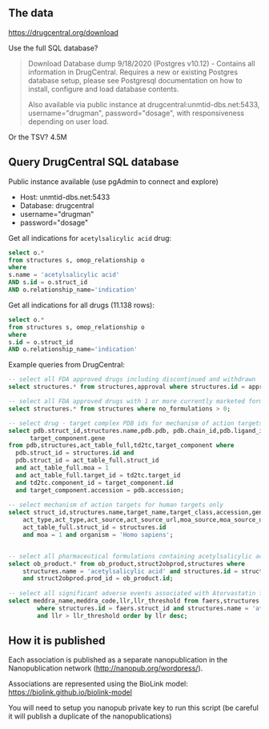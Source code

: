 ## The data

https://drugcentral.org/download

Use the full SQL database?

> Download Database dump 9/18/2020 (Postgres v10.12) - Contains all information in DrugCentral. Requires a new or existing Postgres database setup, please see Postgresql documentation on how to install, configure and load database contents.
>
> Also available via public instance at drugcentral:unmtid-dbs.net:5433, username="drugman", password="dosage", with responsiveness depending on user load. 

Or the TSV? 4.5M

## Query DrugCentral SQL database

Public instance available (use pgAdmin to connect and explore)

* Host: unmtid-dbs.net:5433
* Database: drugcentral
* username="drugman"
* password="dosage"

Get all indications for `acetylsalicylic acid` drug:

```sql
select o.*
from structures s, omop_relationship o
where
s.name = 'acetylsalicylic acid'
AND s.id = o.struct_id
AND o.relationship_name='indication'
```

Get all indications for all drugs (11.138 rows):

```sql
select o.*
from structures s, omop_relationship o
where
s.id = o.struct_id
AND o.relationship_name='indication'
```

Example queries from DrugCentral:

```sql
-- select all FDA approved drugs including discontinued and withdrawn
select structures.* from structures,approval where structures.id = approval.struct_id and approval.type = 'FDA';

-- select all FDA approved drugs with 1 or more currently marketed formulation
select structures.* from structures where no_formulations > 0;

-- select drug - target complex PDB ids for mechanism of action targets only
select pdb.struct_id,structures.name,pdb.pdb, pdb.chain_id,pdb.ligand_id,pdb.accession,
      target_component.gene
from pdb,structures,act_table_full,td2tc,target_component where
  pdb.struct_id = structures.id and
  pdb.struct_id = act_table_full.struct_id
  and act_table_full.moa = 1
  and act_table_full.target_id = td2tc.target_id
  and td2tc.component_id = target_component.id
  and target_component.accession = pdb.accession;
  
-- select mechanism of action targets for human targets only
select struct_id,structures.name,target_name,target_class,accession,gene,swissprot,act_value,
	act_type,act_type,act_source,act_source_url,moa_source,moa_source_url from act_table_full,structures where
  	act_table_full.struct_id = structures.id
	and moa = 1 and organism = 'Homo sapiens';


-- select all pharmaceutical formulations containing acetylsalicylic acid (aspirin) from FDA Orange Book
select ob_product.* from ob_product,struct2obprod,structures where
    structures.name = 'acetylsalicylic acid' and structures.id = struct2obprod.struct_id
    and struct2obprod.prod_id = ob_product.id;
    
-- select all significant adverse events associated with Atorvastatin from FDA FAERS database based on likelihood ratio test
select meddra_name,meddra_code,llr,llr_threshold from faers,structures
        where structures.id = faers.struct_id and structures.name = 'atorvastatin'
        and llr > llr_threshold order by llr desc;
```



## How it is published

Each association is published as a separate nanopublication in the Nanopublication network (http://nanopub.org/wordpress/). 

Associations are represented using the BioLink model: https://biolink.github.io/biolink-model

You will need to setup you nanopub private key to run this script (be careful it will publish a duplicate of the nanopublications)

